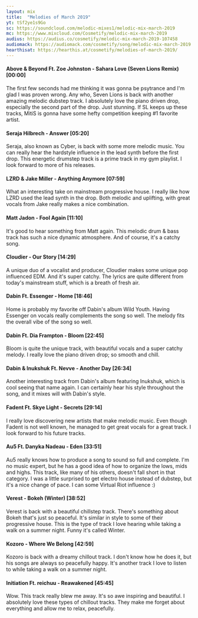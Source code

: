 ```yaml
---
layout: mix
title:  "Melodies of March 2019"
yt: tSf2ye1s9Go
sc: https://soundcloud.com/melodic-mixes1/melodic-mix-march-2019
mc: https://www.mixcloud.com/Cosmetify/melodic-mix-march-2019
audius: https://audius.co/cosmetify/melodic-mix-march-2019-107458
audiomack: https://audiomack.com/cosmetify/song/melodic-mix-march-2019
hearthisat: https://hearthis.at/cosmetify/melodies-of-march-2019/
---
```


#### Above & Beyond Ft. Zoe Johnston - Sahara Love (Seven Lions Remix) [00:00]

The first few seconds had me thinking it was gonna be psytrance and I'm glad I was proven wrong. Any who, Seven Lions is back with another amazing melodic dubstep track. I absolutely love the piano driven drop, especially the second part of the drop. Just stunning. If SL keeps up these tracks, MitiS is gonna have some hefty competition keeping #1 favorite artist.

#### Seraja Hilbrech - Answer [05:20]

Seraja, also known as Cyber, is back with some more melodic music. You can really hear the hardstyle influence in the lead synth before the first drop. This energetic drumstep track is a prime track in my gym playlist. I look forward to more of his releases.

#### LZRD & Jake Miller - Anything Anymore [07:59]

What an interesting take on mainstream progressive house. I really like how LZRD used the lead synth in the drop. Both melodic and uplifting, with great vocals from Jake really makes a nice combination.

#### Matt Jadon - Fool Again [11:10]

It's good to hear something from Matt again. This melodic drum & bass track has such a nice dynamic atmosphere. And of course, it's a catchy song.

#### Cloudier - Our Story [14:29]

A unique duo of a vocalist and producer, Cloudier makes some unique pop influenced EDM. And it's super catchy. The lyrics are quite different from today's mainstream stuff, which is a breath of fresh air.

#### Dabin Ft. Essenger - Home [18:46]

Home is probably my favorite off Dabin's album Wild Youth. Having Essenger on vocals really complements the song so well. The melody fits the overall vibe of the song so well.

#### Dabin Ft. Dia Frampton - Bloom [22:45]

Bloom is quite the unique track, with beautiful vocals and a super catchy melody. I really love the piano driven drop; so smooth and chill.

#### Dabin & Inukshuk Ft. Nevve - Another Day [26:34]

Another interesting track from Dabin's album featuring Inukshuk, which is cool seeing that name again. I can certainly hear his style throughout the song, and it mixes will with Dabin's style.

#### Fadent Ft. Skye Light - Secrets [29:14]

I really love discovering new artists that make melodic music. Even though Fadent is not well known, he managed to get great vocals for a great track. I look forward to his future tracks.

#### Au5 Ft. Danyka Nadeau - Eden [33:51]

Au5 really knows how to produce a song to sound so full and complete. I'm no music expert, but he has a good idea of how to organize the lows, mids and highs. This track, like many of his others, doesn't fall short in that category. I was a little surprised to get electro house instead of dubstep, but it's a nice change of pace. I can some Virtual Riot influence :)

#### Verest - Bokeh (Winter) [38:52]

Verest is back with a beautiful chillstep track. There's something about Bokeh that's just so peaceful. It's similar in style to some of their progressive house. This is the type of track I love hearing while taking a walk on a summer night. Funny it's called Winter.

#### Kozoro - Where We Belong [42:59]

Kozoro is back with a dreamy chillout track. I don't know how he does it, but his songs are always so peacefully happy. It's another track I love to listen to while taking a walk on a summer night.

#### Initiation Ft. reichuu - Reawakened [45:45]

Wow. This track really blew me away. It's so awe inspiring and beautiful. I absolutely love these types of chillout tracks. They make me forget about everything and allow me to relax, peacefully.